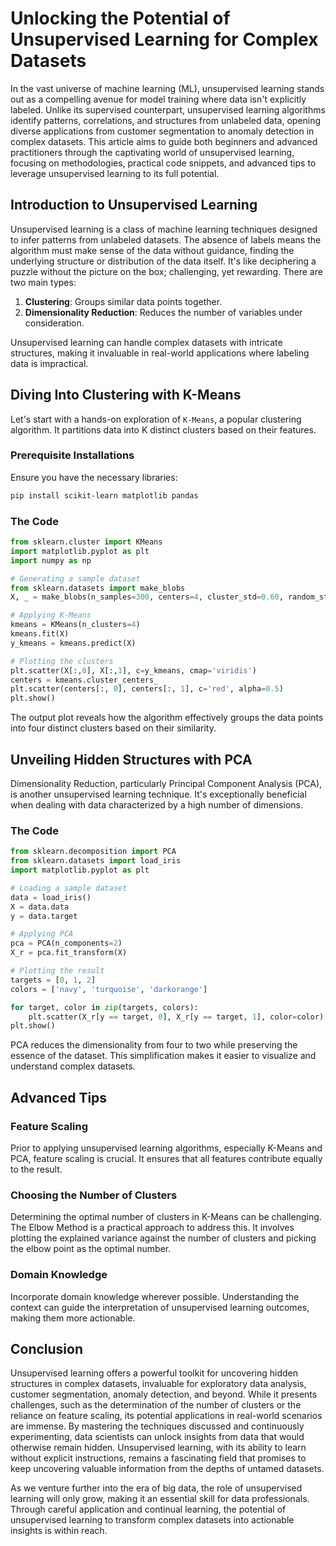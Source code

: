 # Unlocking the Potential of Unsupervised Learning for Complex Datasets

In the vast universe of machine learning (ML), unsupervised learning stands out as a compelling avenue for model training where data isn't explicitly labeled. Unlike its supervised counterpart, unsupervised learning algorithms identify patterns, correlations, and structures from unlabeled data, opening diverse applications from customer segmentation to anomaly detection in complex datasets. This article aims to guide both beginners and advanced practitioners through the captivating world of unsupervised learning, focusing on methodologies, practical code snippets, and advanced tips to leverage unsupervised learning to its full potential.

## Introduction to Unsupervised Learning

Unsupervised learning is a class of machine learning techniques designed to infer patterns from unlabeled datasets. The absence of labels means the algorithm must make sense of the data without guidance, finding the underlying structure or distribution of the data itself. It's like deciphering a puzzle without the picture on the box; challenging, yet rewarding. There are two main types:

1. **Clustering**: Groups similar data points together.
2. **Dimensionality Reduction**: Reduces the number of variables under consideration.

Unsupervised learning can handle complex datasets with intricate structures, making it invaluable in real-world applications where labeling data is impractical.

## Diving Into Clustering with K-Means

Let's start with a hands-on exploration of `K-Means`, a popular clustering algorithm. It partitions data into K distinct clusters based on their features.

### Prerequisite Installations

Ensure you have the necessary libraries:

```bash
pip install scikit-learn matplotlib pandas
```

### The Code

```python
from sklearn.cluster import KMeans
import matplotlib.pyplot as plt
import numpy as np

# Generating a sample dataset
from sklearn.datasets import make_blobs
X, _ = make_blobs(n_samples=300, centers=4, cluster_std=0.60, random_state=0)

# Applying K-Means
kmeans = KMeans(n_clusters=4)
kmeans.fit(X)
y_kmeans = kmeans.predict(X)

# Plotting the clusters
plt.scatter(X[:,0], X[:,1], c=y_kmeans, cmap='viridis')
centers = kmeans.cluster_centers_
plt.scatter(centers[:, 0], centers[:, 1], c='red', alpha=0.5)
plt.show()
```

The output plot reveals how the algorithm effectively groups the data points into four distinct clusters based on their similarity.

## Unveiling Hidden Structures with PCA

Dimensionality Reduction, particularly Principal Component Analysis (PCA), is another unsupervised learning technique. It's exceptionally beneficial when dealing with data characterized by a high number of dimensions.

### The Code

```python
from sklearn.decomposition import PCA
from sklearn.datasets import load_iris
import matplotlib.pyplot as plt

# Loading a sample dataset
data = load_iris()
X = data.data
y = data.target

# Applying PCA
pca = PCA(n_components=2)
X_r = pca.fit_transform(X)

# Plotting the result
targets = [0, 1, 2]
colors = ['navy', 'turquoise', 'darkorange']

for target, color in zip(targets, colors):
    plt.scatter(X_r[y == target, 0], X_r[y == target, 1], color=color)
plt.show()
```

PCA reduces the dimensionality from four to two while preserving the essence of the dataset. This simplification makes it easier to visualize and understand complex datasets.

## Advanced Tips

### Feature Scaling

Prior to applying unsupervised learning algorithms, especially K-Means and PCA, feature scaling is crucial. It ensures that all features contribute equally to the result.

### Choosing the Number of Clusters

Determining the optimal number of clusters in K-Means can be challenging. The Elbow Method is a practical approach to address this. It involves plotting the explained variance against the number of clusters and picking the elbow point as the optimal number.

### Domain Knowledge

Incorporate domain knowledge wherever possible. Understanding the context can guide the interpretation of unsupervised learning outcomes, making them more actionable.

## Conclusion

Unsupervised learning offers a powerful toolkit for uncovering hidden structures in complex datasets, invaluable for exploratory data analysis, customer segmentation, anomaly detection, and beyond. While it presents challenges, such as the determination of the number of clusters or the reliance on feature scaling, its potential applications in real-world scenarios are immense. By mastering the techniques discussed and continuously experimenting, data scientists can unlock insights from data that would otherwise remain hidden. Unsupervised learning, with its ability to learn without explicit instructions, remains a fascinating field that promises to keep uncovering valuable information from the depths of untamed datasets.

As we venture further into the era of big data, the role of unsupervised learning will only grow, making it an essential skill for data professionals. Through careful application and continual learning, the potential of unsupervised learning to transform complex datasets into actionable insights is within reach.